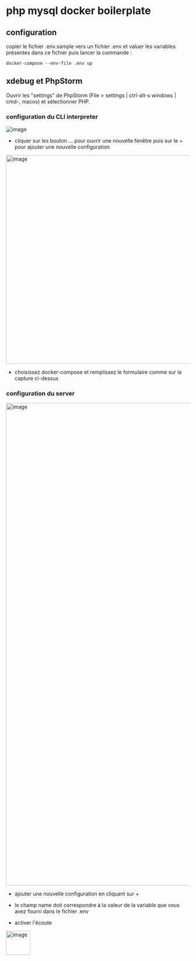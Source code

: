 # php mysql docker boilerplate

## configuration
copier le fichier .env.sample vers un fichier .env et valuer les variables présentes dans ce fichier puis lancer la commande :

```shell
docker-compose --env-file .env up
```

## xdebug et PhpStorm

Ouvrir les "settings" de PhpStorm (File > settings | ctrl-alt-s windows | cmd-, macos) et sélectionner PHP.

### configuration du CLI interpreter

![image](https://github.com/matthieuaudemard/php-mysql-boilerplate/assets/4210719/174d64ca-a632-4467-a551-c6d14cee4a67)
* cliquer sur les bouton ... pour ouvrir une nouvelle fenêtre puis sur le + pour ajouter une nouvelle configuration

<img width="571" alt="image" src="https://github.com/matthieuaudemard/php-mysql-boilerplate/assets/4210719/17126206-bffb-4e30-919f-495467dcc16e">

* choisissez docker-compose et remplissez le formulaire comme sur la capture ci-dessus

### configuration du server

<img width="1320" alt="image" src="https://github.com/matthieuaudemard/php-mysql-boilerplate/assets/4210719/3be5be93-7009-44ff-9b27-20f79d4f8e53">

* ajouter une nouvelle configuration en cliquant sur +
 * le champ name doit correspondre à la valeur de la variable que vous avez fourni dans le fichier .env

* activer l'écoute 
<img width="66" alt="image" src="https://github.com/matthieuaudemard/php-mysql-boilerplate/assets/4210719/870498a0-e35f-4246-b7be-adb39df18ce3">
